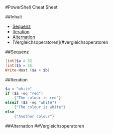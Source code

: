 #PowerShell Cheat Sheet

##Inhalt
- [Sequenz](#sequenz)
- [Iteration](#iteration)
- [Alternation](#alternation)
- [Vergleichsoperatoren](#vergleichsoperatoren

##Sequenz
``` powershell
[int]$a = 32
[int]$b = 55
Write-Host ($a + $b)
```

##Iteration
``` powershell
$a = "white"
if ($a -eq "red")
	{"The colour is red"}
elseif ($a -eq "white")
	{"The colour is white"}
else
	{"Another colour"}
```

##Alternation
##Vergleichsoperatoren

